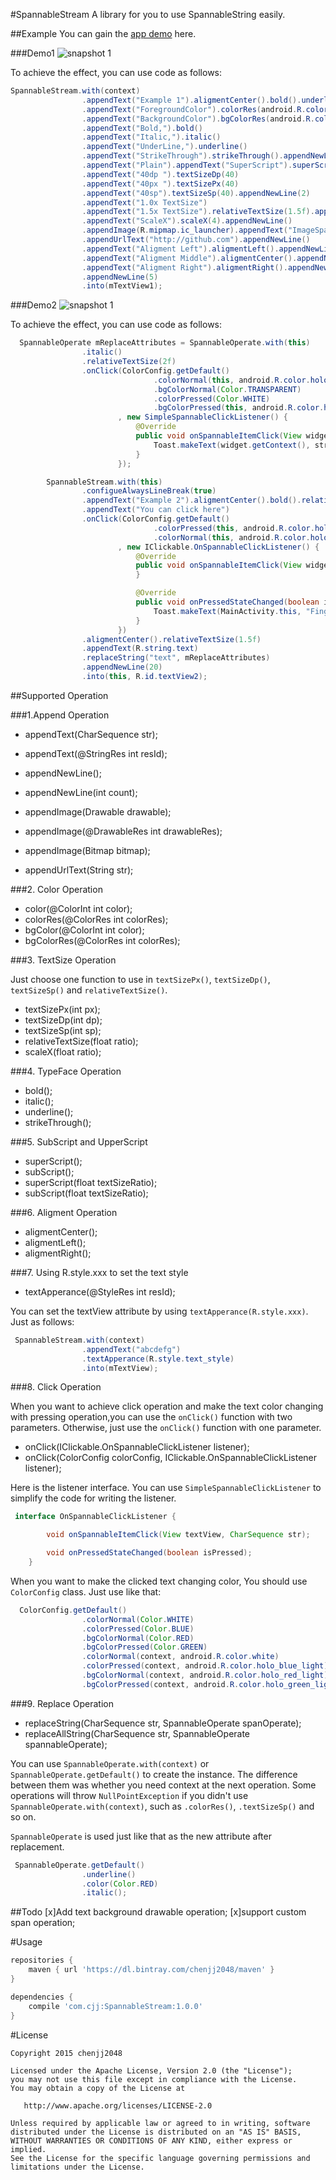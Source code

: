 #SpannableStream
A library for you to use SpannableString easily.

##Example
You can gain the [app demo](http://fir.im/tzl7) here.

###Demo1
![snapshot 1](https://raw.githubusercontent.com/chenjj2048/SpannableStream/master/snap/1.gif)

To achieve the effect, you can use code as follows:
```java
SpannableStream.with(context)
                .appendText("Example 1").aligmentCenter().bold().underline().relativeTextSize(1.5f).appendNewLine()
                .appendText("ForegroundColor").colorRes(android.R.color.holo_red_light).appendNewLine()
                .appendText("BackgroundColor").bgColorRes(android.R.color.holo_orange_light).color(Color.WHITE).appendNewLine(2)
                .appendText("Bold,").bold()
                .appendText("Italic,").italic()
                .appendText("UnderLine,").underline()
                .appendText("StrikeThrough").strikeThrough().appendNewLine().appendNewLine()
                .appendText("Plain").appendText("SuperScript").superScript().appendText("SubScript").subScript().appendNewLine(2)
                .appendText("40dp ").textSizeDp(40)
                .appendText("40px ").textSizePx(40)
                .appendText("40sp").textSizeSp(40).appendNewLine(2)
                .appendText("1.0x TextSize")
                .appendText("1.5x TextSize").relativeTextSize(1.5f).appendNewLine()
                .appendText("ScaleX").scaleX(4).appendNewLine()
                .appendImage(R.mipmap.ic_launcher).appendText("ImageSpan").colorRes(android.R.color.holo_green_light).appendNewLine()
                .appendUrlText("http://github.com").appendNewLine()
                .appendText("Aligment Left").aligmentLeft().appendNewLine()
                .appendText("Aligment Middle").aligmentCenter().appendNewLine()
                .appendText("Aligment Right").aligmentRight().appendNewLine(2)
                .appendNewLine(5)
                .into(mTextView1);

```
###Demo2
![snapshot 1](https://raw.githubusercontent.com/chenjj2048/SpannableStream/master/snap/2.gif)

To achieve the effect, you can use code as follows:
```java
  SpannableOperate mReplaceAttributes = SpannableOperate.with(this)
                .italic()
                .relativeTextSize(2f)
                .onClick(ColorConfig.getDefault()
                                .colorNormal(this, android.R.color.holo_blue_light)
                                .bgColorNormal(Color.TRANSPARENT)
                                .colorPressed(Color.WHITE)
                                .bgColorPressed(this, android.R.color.holo_red_light)
                        , new SimpleSpannableClickListener() {
                            @Override
                            public void onSpannableItemClick(View widget, CharSequence str) {
                                Toast.makeText(widget.getContext(), str, Toast.LENGTH_SHORT).show();
                            }
                        });

        SpannableStream.with(this)
                .configueAlwaysLineBreak(true)
                .appendText("Example 2").aligmentCenter().bold().relativeTextSize(1.5f).underline()
                .appendText("You can click here")
                .onClick(ColorConfig.getDefault()
                                .colorPressed(this, android.R.color.holo_green_light)
                                .colorNormal(this, android.R.color.holo_red_light)
                        , new IClickable.OnSpannableClickListener() {
                            @Override
                            public void onSpannableItemClick(View widget, CharSequence str) {
                            }

                            @Override
                            public void onPressedStateChanged(boolean isPressed) {
                                Toast.makeText(MainActivity.this, "Finger " + (isPressed ? "Down" : "Up"), Toast.LENGTH_SHORT).show();
                            }
                        })
                .aligmentCenter().relativeTextSize(1.5f)
                .appendText(R.string.text)
                .replaceString("text", mReplaceAttributes)
                .appendNewLine(20)
                .into(this, R.id.textView2);
```

##Supported Operation

###1.Append Operation

* appendText(CharSequence str);
* appendText(@StringRes int resId);

* appendNewLine();
* appendNewLine(int count);

* appendImage(Drawable drawable);
* appendImage(@DrawableRes int drawableRes);
* appendImage(Bitmap bitmap);

* appendUrlText(String str);

###2. Color Operation

* color(@ColorInt int color);
* colorRes(@ColorRes int colorRes);
* bgColor(@ColorInt int color);
* bgColorRes(@ColorRes int colorRes);
  

###3. TextSize Operation

  Just choose one function to use in `textSizePx()`, `textSizeDp()`, `textSizeSp()` and `relativeTextSize()`.

* textSizePx(int px);
* textSizeDp(int dp);
* textSizeSp(int sp);
* relativeTextSize(float ratio);
* scaleX(float ratio);

###4. TypeFace Operation

* bold();
* italic();
* underline();
* strikeThrough();

###5. SubScript and UpperScript

* superScript();
* subScript();
* superScript(float textSizeRatio);
* subScript(float textSizeRatio);
    

###6. Aligment Operation

* aligmentCenter();
* aligmentLeft();
* aligmentRight();
    

###7. Using R.style.xxx to set the text style

* textApperance(@StyleRes int resId);

You can set the textView attribute by using `textApperance(R.style.xxx)`. Just as follows:

```java
 SpannableStream.with(context)
                .appendText("abcdefg")
                .textApperance(R.style.text_style)
                .into(mTextView);
```

###8. Click Operation

When you want to achieve click operation and make the text color changing with pressing operation,you can use the `onClick()` function with two parameters. Otherwise, just use the `onClick()` function with one parameter.

* onClick(IClickable.OnSpannableClickListener listener);
* onClick(ColorConfig colorConfig, IClickable.OnSpannableClickListener listener);

Here is the listener interface. You can use `SimpleSpannableClickListener` to simplify the code for writing the listener.

```java
 interface OnSpannableClickListener {

        void onSpannableItemClick(View textView, CharSequence str);

        void onPressedStateChanged(boolean isPressed);
    }
```

When you want to make the clicked text changing color, You should use `ColorConfig` class. Just use like that:
```java
  ColorConfig.getDefault()
                .colorNormal(Color.WHITE)
                .colorPressed(Color.BLUE)
                .bgColorNormal(Color.RED)
                .bgColorPressed(Color.GREEN)
                .colorNormal(context, android.R.color.white)
                .colorPressed(context, android.R.color.holo_blue_light)
                .bgColorNormal(context, android.R.color.holo_red_light)
                .bgColorPressed(context, android.R.color.holo_green_light);
```

###9. Replace Operation

* replaceString(CharSequence str, SpannableOperate spanOperate);
* replaceAllString(CharSequence str, SpannableOperate spannableOperate);

You can use `SpannableOperate.with(context)` or `SpannableOperate.getDefault()` to create the instance. The difference between them was whether you need context at the next operation. Some operations will throw `NullPointException` if you didn't use `SpannableOperate.with(context)`, such as `.colorRes()`, `.textSizeSp()` and so on.

 `SpannableOperate` is used just like that as the new attribute after replacement.
```java
 SpannableOperate.getDefault()
                .underline()
                .color(Color.RED)
                .italic();
```

##Todo
[x]Add text background drawable operation;
[x]support custom span operation;


#Usage
```groovy
repositories {
    maven { url 'https://dl.bintray.com/chenjj2048/maven' }
}

dependencies {
    compile 'com.cjj:SpannableStream:1.0.0'
}
```

#License

    Copyright 2015 chenjj2048

    Licensed under the Apache License, Version 2.0 (the "License");
    you may not use this file except in compliance with the License.
    You may obtain a copy of the License at

       http://www.apache.org/licenses/LICENSE-2.0

    Unless required by applicable law or agreed to in writing, software
    distributed under the License is distributed on an "AS IS" BASIS,
    WITHOUT WARRANTIES OR CONDITIONS OF ANY KIND, either express or implied.
    See the License for the specific language governing permissions and
    limitations under the License.